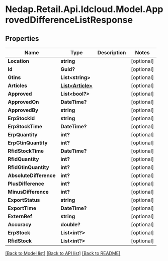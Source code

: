 # Nedap.Retail.Api.Idcloud.Model.ApprovedDifferenceListResponse
## Properties

Name | Type | Description | Notes
------------ | ------------- | ------------- | -------------
**Location** | **string** |  | [optional] 
**Id** | **Guid?** |  | [optional] 
**Gtins** | **List&lt;string&gt;** |  | [optional] 
**Articles** | [**List&lt;Article&gt;**](Article.md) |  | [optional] 
**Approved** | **List&lt;bool?&gt;** |  | [optional] 
**ApprovedOn** | **DateTime?** |  | [optional] 
**ApprovedBy** | **string** |  | [optional] 
**ErpStockId** | **string** |  | [optional] 
**ErpStockTime** | **DateTime?** |  | [optional] 
**ErpQuantity** | **int?** |  | [optional] 
**ErpGtinQuantity** | **int?** |  | [optional] 
**RfidStockTime** | **DateTime?** |  | [optional] 
**RfidQuantity** | **int?** |  | [optional] 
**RfidGtinQuantity** | **int?** |  | [optional] 
**AbsoluteDifference** | **int?** |  | [optional] 
**PlusDifference** | **int?** |  | [optional] 
**MinusDifference** | **int?** |  | [optional] 
**ExportStatus** | **string** |  | [optional] 
**ExportTime** | **DateTime?** |  | [optional] 
**ExternRef** | **string** |  | [optional] 
**Accuracy** | **double?** |  | [optional] 
**ErpStock** | **List&lt;int?&gt;** |  | [optional] 
**RfidStock** | **List&lt;int?&gt;** |  | [optional] 

[[Back to Model list]](../README.md#documentation-for-models) [[Back to API list]](../README.md#documentation-for-api-endpoints) [[Back to README]](../README.md)

